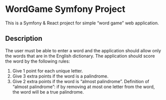 # WordGame Symfony Project

This is a Symfony & React project for simple “word game” web application.

## Description
The user must be able to enter a word and the application should allow only the words that are in the English dictionary. The application should score the word by the following rules:

1. Give 1 point for each unique letter.
2. Give 3 extra points if the word is a palindrome.
3. Give 2 extra points if the word is “almost palindrome”. Definition of “almost palindrome”: if by removing at most one letter from the word, the word will be a true palindrome.